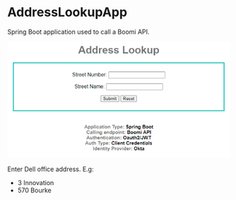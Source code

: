 # AddressLookupApp

Spring Boot application used to call a Boomi API.

![Alt text](/docs/AddressLookupApp_1.png?raw=true "Interface")

Enter Dell office address. E.g:

- 3 Innovation
- 570 Bourke